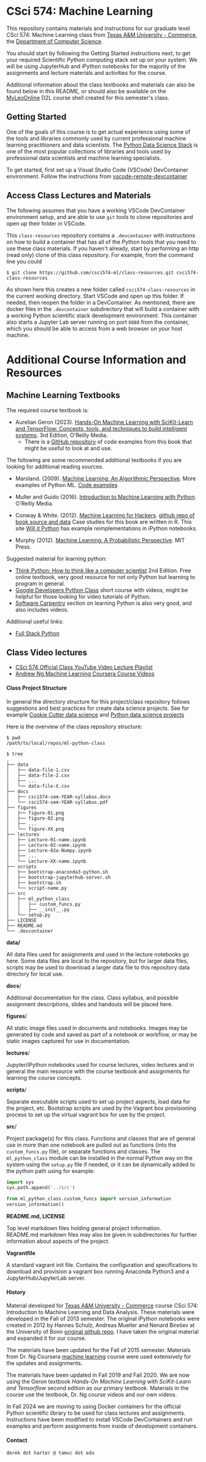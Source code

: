 # CSci 574: Machine Learning

This repository contains materials and instructions for our graduate level
CSci 574: Machine Learning class from
[Texas A&M University - Commerce](http://tamuc.edu), the
[Department of Computer Science](https://new.tamuc.edu/department-of-computer-science-and-information-systems/).

You should start by following the Getting Started instructions next,
to get your required Scientific Python computing stack set up on your
system.  We will be using JupyterHub and iPython notebooks for the
majority of the assignments and lecture materials and activities for
the course.

Additional information about the class textbooks and materials can also
be found below in this README, or should also be available on the
[MyLeoOnline](https://myleoonline.tamuc.edu/d2l/home)
D2L course shell created for this semester's class.


## Getting Started

One of the goals of this course is to get actual experience using some of the
tools and libraries commonly used by current professional machine learning
practitioners and data scientists.  The
[Python Data Science Stack](https://speakerdeck.com/jakevdp/pythons-data-science-stack-jsm-2016)
is one of the most popular collections of libraries and tools used by
professional data scientists and machine learning specialists.

To get started, first set up a Visual Studio Code (VSCode) DevContainer environment.
Follow the instructions from [vscode-remote-devcontainer](https://github.com/csci430-os/vscode-remote-devcontainer)

## Access Class Lectures and Materials

The following assumes that you have a working VSCode DevContainer environment setup, and are able to use
`git` tools to clone repositories and open up their folder in VSCode.

This `class-resources` repository contains a `.devcontainer` with instructions on how to build a
container that has all of the Python tools that you need to use these class materials.  If you haven't
already, start by performing an http (read only) clone of this class repository.  For example, from the command
line you could

```
$ git clone https://github.com/csci574-ml/class-resources.git csci574-class-resources
```

As shown here this creates a new folder called `csci574-class-resources` in the current working directory.
Start VSCode and open up this folder.  If needed, then reopen the folder in a DevContainer.  As mentioned, there
are docker files in the `.devcontainer` subdirectory that will build a container with a working Python
scientific stack development environment.  This container also starts a Jupyter Lab server running on
port `8888` from the container, which you should be able to access from a web browser on your host
machine.

# Additional Course Information and Resources

## Machine Learning Textbooks

The required course textbook is:

- Aurelian Geron (2023). [Hands-On Machine Learning with SciKit-Learn and TensorFlow: Concepts, tools, and techniques to build intelligent systems](https://www.oreilly.com/library/view/hands-on-machine-learning/9781098125967). 3rd Edition, O'Reilly Media.
  - There is a [GitHub repository](https://github.com/ageron/handson-ml3) of code examples from this book that
    might be useful to look at and use.

The following are some recommended additional textbooks if you are looking for
additional reading sources.

- Marsland. (2009). [Machine Learning: An Algorithmic Perspective](http://www.amazon.com/Machine-Learning-Algorithmic-Perspective-Recognition/dp/1420067184/ref=sr_1_1?ie=UTF8&qid=1376624555&sr=8-1&keywords=machine+learning+an+algorithmic+perspective).
  More examples of Python ML.  [Code examples](http://seat.massey.ac.nz/personal/s.r.marsland/MLbook.html)

- Muller and Guido (2016). [Introduction to Machine Learning with Python](https://www.oreilly.com/library/view/introduction-to-machine/9781449369880/). O'Reilly Media.

- Conway & White. (2012).
  [Machine Learning for Hackers](http://www.amazon.com/Machine-Learning-Hackers-Drew-Conway/dp/1449303714/ref=sr_1_1?ie=UTF8&qid=1376624747&sr=8-1&keywords=machine+learning+for+hackers). [github repo of book source and data](https://github.com/johnmyleswhite/ML_for_Hackers)
  Case studies for this book are written in R.  This site
  [Will it Python](http://slendermeans.org/pages/will-it-python.html)
  has example reimplementations in iPython notebooks.

- Murphy (2012).  [Machine Learning: A Probabilistic Perspective](https://www.amazon.com/gp/product/0262018020/ref=as_li_tl?ie=UTF8&camp=1789&creative=9325&creativeASIN=0262018020&linkCode=as2&tag=petacrunch-20&linkId=a52c63d00ba9f01f29e1db95d6b4c171).
  MIT Press.


Suggested material for learning python:

- [Think Python: How to think like a computer scientist](https://greenteapress.com/wp/think-python-2e/) 2nd Edition.  Free online textbook, very good resource for not only Python but learning to program in general.
- [Google Developers Python Class](https://developers.google.com/edu/python/?hl=ru&csw=1) short course with videos, might be helpful for those looking for video tutorials of Python.
- [Software Carpentry](http://swcarpentry.github.io/python-novice-inflammation/) section on learning Python is also very good, and also includes videos.


Additional useful links:

- [Full Stack Python](https://www.fullstackpython.com/introduction.html)

## Class Video lectures

- [CSci 574 Official Class YouTube Video Lecture Playlist](https://www.youtube.com/playlist?list=PLKELFBqOW0CfJyA2H1EiF_rqs0RiBcEpi)
- [Andrew Ng Machine Learning Coursera Course Videos](https://www.youtube.com/playlist?list=PLZ9qNFMHZ-A4rycgrgOYma6zxF4BZGGPW)

#### Class Project Structure

In general the directory structure for this project/class repository follows
suggestions and best practices for create data science projects.
See for example
[Cookie Cutter data science](https://drivendata.github.io/cookiecutter-data-science/)
and [Python data science projects](https://gist.github.com/ericmjl/27e50331f24db3e8f957d1fe7bbbe510)

Here is the overview of the class repository structure:

```
$ pwd
/path/to/local/repos/ml-python-class

$ tree
.
├── data
│   ├── data-file-1.csv
│   ├── data-file-2.csv
│   ├── ...
│   └── data-file-X.csv
├── docs
│   ├── csci574-sem-YEAR-syllabus.docx
│   └── csci574-sem-YEAR-syllabus.pdf
├── figures
│   ├── figure-01.png
│   ├── figure-02.png
│   ├── ...
│   └── figure-XX.png
├── lectures
│   ├── Lecture-01-name.ipynb
│   ├── Lecture-02-name.ipynb
│   ├── Lecture-02a-Numpy.ipynb
│   ├── ...
│   └── Lecture-XX-name.ipynb
├── scripts
│   ├── bootstrap-anaconda3-python.sh
│   ├── bootstrap-jupyterhub-server.sh
│   ├── bootstrap.sh
│   └── script-name.py
├── src
│   ├── ml_python_class
│   │   ├── custom_funcs.py
│   │   ├── __init__.py
│   └── setup.py
├── LICENSE
├── README.md
└── .devcontainer
```

**data/**

All data files used for assignments and used in the lecture notebooks
go here.  Some data files are local to the repository, but for larger data
files, scripts may be used to download a larger data file to this
repository data directory for local use.

**docs**/

Additional documentation for the class.  Class syllabus, and possible
assignment descriptions, slides and handouts will be placed here.

**figures**/

All static image files used in documents and notebooks. Images may
be generated by code and saved as part of a notebook or workflow, or
may be static images captured for use in documentation.

**lectures**/

Jupyter/iPython notebooks used for course lectures, video lectures and in
general the main resource with the course textbook and assignments for  
learning the course concepts.

**scripts**/

Separate executable scripts used to set up project aspects, load data for
the project, etc.  Bootstrap scripts are used by the Vagrant box
provisioning process to set up the virtual vagrant box for use by the
project.

**src**/

Project package(s) for this class.  Functions and classes that are of
general use in more than one notebook are pulled out as functions
(into the `custom_funcs.py` file), or separate functions and classes.
The `ml_python_class` module can be installed in the normal Python way on the system using
the `setup.py` file if needed, or it can be dynamically added to the
python path using for example:

```python
import sys
sys.path.append('../src')

from ml_python_class.custom_funcs import version_information
version_information()
```

**README.md, LICENSE**

Top level markdown files holding general project information.  
README.md markdown files may also be given in subdirectories for
further information about aspects of the project.

**Vagrantfile**

A standard vagrant init file.  Contains the configuration and
specifications to download and provision a vagrant box running
Anaconda Python3 and a JupyterHub/JupyterLab server.


#### History

Material developed for [Texas A&M University -
Commerce](http://tamuc.edu) course CSci 574: Introduction to Machine
Learning and Data Analysis.  These materials were developed in the
Fall of 2013 semester.  The original iPython notebooks were created in
2012 by Hannes Schulz, Andreas Mueller and Nenard Birešev at the
University of Bonn
[original github repo](https://github.com/amueller/tutorial_ml_gkbionics).
I have taken the original material and expanded it for our course.

The materials have been updated for the Fall of 2015 semester.  Materials
from Dr. Ng Coursera [machine learning](https://www.coursera.org/learn/machine-learning/home/welcome) course were used extensively for the updates and assignments.

The materials have been updated in Fall 2019 and Fall 2020.  We are now using
the Geron textbook *Hands-On Machine Learning with SciKit-Learn and Tensorflow*
second edition as our primary textbook.  Materials in the course use the
textbook, Dr. Ng course videos and our own videos.

In Fall 2024 we are moving to using Docker containers for the official
Python scientific library to be used for class lectures and assignments.
Instructions have been modified to install VSCode DevContainers and
run examples and perform assignments from inside of development containers.

#### Contact

`derek dot harter @ tamuc dot edu`

